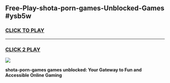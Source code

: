 
## Free-Play-shota-porn-games-Unblocked-Games #ysb5w
<h3>
<a href="https://news.freeplayer.one?title=shota-porn-games&ref=8M">CLICK TO PLAY</a></h3>
<hr>

<h3>
<a href="https://news.freeplayer.one?title=shota-porn-games&ref=8M">CLICK 2 PLAY</a>
  
</h3>

<a href="https://news.freeplayer.one?title=shota-porn-games&ref=8M"><img src="https://clearcache.store/games.png"></a>


**shota-porn-games games unblocked: Your Gateway to Fun and Accessible Online Gaming**
